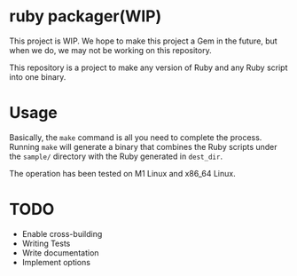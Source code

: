 # ruby packager(WIP)

This project is WIP. We hope to make this project a Gem in the future, but when we do, we may not be working on this repository.

This repository is a project to make any version of Ruby and any Ruby script into one binary.

# Usage

Basically, the `make` command is all you need to complete the process. Running `make` will generate a binary that combines the Ruby scripts under the `sample/` directory with the Ruby generated in `dest_dir`.

The operation has been tested on M1 Linux and x86_64 Linux.


# TODO
- Enable cross-building
- Writing Tests
- Write documentation
- Implement options

